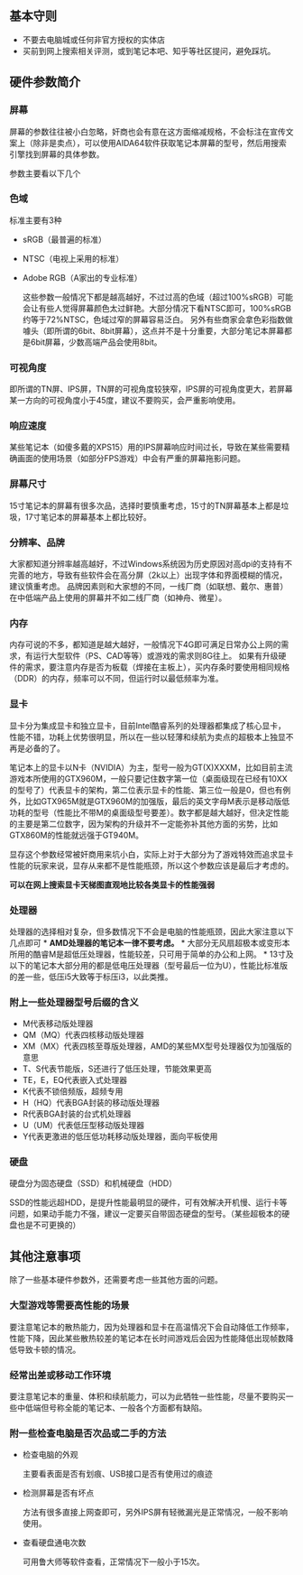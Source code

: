 ## 基本守则

- 不要去电脑城或任何非官方授权的实体店
- 买前到网上搜索相关评测，或到笔记本吧、知乎等社区提问，避免踩坑。

## 硬件参数简介

### 屏幕

屏幕的参数往往被小白忽略，奸商也会有意在这方面缩减规格，不会标注在宣传文案上（除非是卖点），可以使用AIDA64软件获取笔记本屏幕的型号，然后用搜索引擎找到屏幕的具体参数。

参数主要看以下几个

### 色域

标准主要有3种

- sRGB（最普遍的标准）
- NTSC（电视上采用的标准）
- Adobe RGB（A家出的专业标准）
    
    这些参数一般情况下都是越高越好，不过过高的色域（超过100%sRGB）可能会让有些人觉得屏幕颜色太过鲜艳。大部分情况下看NTSC即可，100%sRGB约等于72%NTSC，色域过窄的屏幕容易泛白。 另外有些商家会拿色彩指数做噱头（即所谓的6bit、8bit屏幕），这点并不是十分重要，大部分笔记本屏幕都是6bit屏幕，少数高端产品会使用8bit。
    

### 可视角度

即所谓的TN屏、IPS屏，TN屏的可视角度较狭窄，IPS屏的可视角度更大，若屏幕某一方向的可视角度小于45度，建议不要购买，会严重影响使用。

### 响应速度

某些笔记本（如傻多戴的XPS15）用的IPS屏幕响应时间过长，导致在某些需要精确画面的使用场景（如部分FPS游戏）中会有严重的屏幕拖影问题。

### 屏幕尺寸

15寸笔记本的屏幕有很多次品，选择时要慎重考虑，15寸的TN屏幕基本上都是垃圾，17寸笔记本的屏幕基本上都比较好。

### 分辨率、品牌

大家都知道分辨率越高越好，不过Windows系统因为历史原因对高dpi的支持有不完善的地方，导致有些软件会在高分屏（2k以上）出现字体和界面模糊的情况，建议慎重考虑。 品牌因素则和大家想的不同，一线厂商（如联想、戴尔、惠普）在中低端产品上使用的屏幕并不如二线厂商（如神舟、微星）。

### 内存

内存可说的不多，都知道是越大越好，一般情况下4G即可满足日常办公上网的需求，有运行大型软件（PS、CAD等等）或游戏的需求则8G往上。
如果有升级硬件的需求，要注意内存是否为板载（焊接在主板上），买内存条时要使用相同规格（DDR）的内存，频率可以不同，但运行时以最低频率为准。

### 显卡

显卡分为集成显卡和独立显卡，目前Intel酷睿系列的处理器都集成了核心显卡，性能不错，功耗上优势很明显，所以在一些以轻薄和续航为卖点的超极本上独显不再是必备的了。

笔记本上的显卡以N卡（NVIDIA）为主，型号一般为GT(X)XXXM，比如目前主流游戏本所使用的GTX960M，一般只要记住数字第一位（桌面级现在已经有10XX的型号了）代表显卡的架构，第二位表示显卡的性能、第三位一般是0，但也有例外，比如GTX965M就是GTX960M的加强版，最后的英文字母M表示是移动版低功耗的型号（性能比不带M的桌面级型号要差）。数字都是越大越好，但决定性能的主要是第二位数字，因为架构的升级并不一定能弥补其他方面的劣势，比如GTX860M的性能就远强于GT940M。

显存这个参数经常被奸商用来坑小白，实际上对于大部分为了游戏特效而追求显卡性能的玩家来说，显存从来都不是性能瓶颈，所以这个参数应该是最后才考虑的。

**可以在网上搜索显卡天梯图直观地比较各类显卡的性能强弱**

### 处理器

处理器的选择相对复杂，但多数情况下不会是电脑的性能瓶颈，因此大家注意以下几点即可 * **AMD处理器的笔记本一律不要考虑。** * 大部分无风扇超极本或变形本所用的酷睿M是超低压处理器，性能较差，只可用于简单的办公和上网。 * 13寸及以下的笔记本大部分用的都是低电压处理器（型号最后一位为U），性能比标准版的差一些，低压i5大致等于标压i3，以此类推。

### 附上一些处理器型号后缀的含义

- M代表移动版处理器
- QM（MQ）代表四核移动版处理器
- XM（MX）代表四核至尊版处理器，AMD的某些MX型号处理器仅为加强版的意思
- T、S代表节能版，S还进行了低压处理，节能效果更高
- TE，E，EQ代表嵌入式处理器
- K代表不锁倍频版，超频专用
- H（HQ）代表BGA封装的移动版处理器
- R代表BGA封装的台式机处理器
- U（UM）代表低压型移动版处理器
- Y代表更激进的低压低功耗移动版处理器，面向平板使用

### 硬盘

硬盘分为固态硬盘（SSD）和机械硬盘（HDD）

SSD的性能远超HDD，是提升性能最明显的硬件，可有效解决开机慢、运行卡等问题，如果动手能力不强，建议一定要买自带固态硬盘的型号。（某些超极本的硬盘也是不可更换的）

## 其他注意事项

除了一些基本硬件参数外，还需要考虑一些其他方面的问题。

### 大型游戏等需要高性能的场景

要注意笔记本的散热能力，因为处理器和显卡在高温情况下会自动降低工作频率，性能下降，因此某些散热较差的笔记本在长时间游戏后会因为性能降低出现帧数降低导致卡顿的情况。

### 经常出差或移动工作环境

要注意笔记本的重量、体积和续航能力，可以为此牺牲一些性能，尽量不要购买一些中低端但号称全能的笔记本、一般各个方面都有缺陷。

### 附一些检查电脑是否次品或二手的方法

- 检查电脑的外观
    
    主要看表面是否有划痕、USB接口是否有使用过的痕迹
    
- 检测屏幕是否有坏点
    
    方法有很多直接上网查即可，另外IPS屏有轻微漏光是正常情况，一般不影响使用。
    
- 查看硬盘通电次数
    
    可用鲁大师等软件查看，正常情况下一般小于15次。